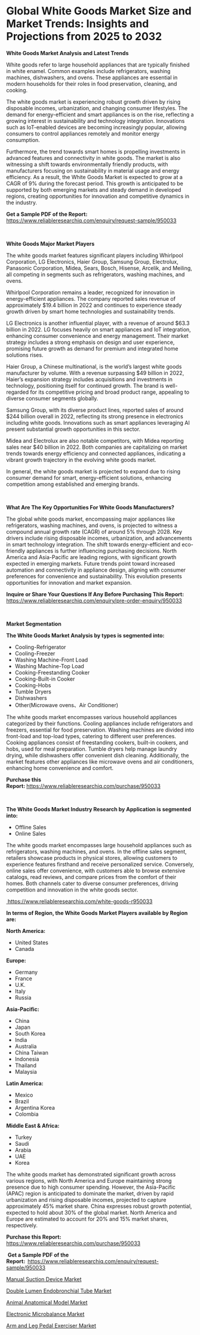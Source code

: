 <p><h1>Global White Goods Market Size and Market Trends: Insights and Projections from 2025 to 2032</h1></p><p><strong>White Goods Market Analysis and Latest Trends</strong></p>
<p><p>White goods refer to large household appliances that are typically finished in white enamel. Common examples include refrigerators, washing machines, dishwashers, and ovens. These appliances are essential in modern households for their roles in food preservation, cleaning, and cooking.</p><p>The white goods market is experiencing robust growth driven by rising disposable incomes, urbanization, and changing consumer lifestyles. The demand for energy-efficient and smart appliances is on the rise, reflecting a growing interest in sustainability and technology integration. Innovations such as IoT-enabled devices are becoming increasingly popular, allowing consumers to control appliances remotely and monitor energy consumption.</p><p>Furthermore, the trend towards smart homes is propelling investments in advanced features and connectivity in white goods. The market is also witnessing a shift towards environmentally friendly products, with manufacturers focusing on sustainability in material usage and energy efficiency. As a result, the White Goods Market is expected to grow at a CAGR of 9% during the forecast period. This growth is anticipated to be supported by both emerging markets and steady demand in developed regions, creating opportunities for innovation and competitive dynamics in the industry.</p></p>
<p><strong>Get a Sample PDF of the Report:&nbsp;</strong> <a href="https://www.reliableresearchiq.com/enquiry/request-sample/950033?utm_campaign=904&utm_medium=2&utm_source=Github&utm_content=ia&utm_term=05032025&utm_id=white-goods">https://www.reliableresearchiq.com/enquiry/request-sample/950033</a></p>
<p>&nbsp;</p>
<p><strong>White Goods Major Market Players</strong></p>
<p><p>The white goods market features significant players including Whirlpool Corporation, LG Electronics, Haier Group, Samsung Group, Electrolux, Panasonic Corporation, Midea, Sears, Bosch, Hisense, Arcelik, and Meiling, all competing in segments such as refrigerators, washing machines, and ovens.</p><p>Whirlpool Corporation remains a leader, recognized for innovation in energy-efficient appliances. The company reported sales revenue of approximately $19.4 billion in 2022 and continues to experience steady growth driven by smart home technologies and sustainability trends.</p><p>LG Electronics is another influential player, with a revenue of around $63.3 billion in 2022. LG focuses heavily on smart appliances and IoT integration, enhancing consumer convenience and energy management. Their market strategy includes a strong emphasis on design and user experience, promising future growth as demand for premium and integrated home solutions rises.</p><p>Haier Group, a Chinese multinational, is the world’s largest white goods manufacturer by volume. With a revenue surpassing $49 billion in 2022, Haier’s expansion strategy includes acquisitions and investments in technology, positioning itself for continued growth. The brand is well-regarded for its competitive pricing and broad product range, appealing to diverse consumer segments globally.</p><p>Samsung Group, with its diverse product lines, reported sales of around $244 billion overall in 2022, reflecting its strong presence in electronics including white goods. Innovations such as smart appliances leveraging AI present substantial growth opportunities in this sector.</p><p>Midea and Electrolux are also notable competitors, with Midea reporting sales near $40 billion in 2022. Both companies are capitalizing on market trends towards energy efficiency and connected appliances, indicating a vibrant growth trajectory in the evolving white goods market. </p><p>In general, the white goods market is projected to expand due to rising consumer demand for smart, energy-efficient solutions, enhancing competition among established and emerging brands.</p></p>
<p>&nbsp;</p>
<p><strong>What Are The Key Opportunities For White Goods Manufacturers?</strong></p>
<p><p>The global white goods market, encompassing major appliances like refrigerators, washing machines, and ovens, is projected to witness a compound annual growth rate (CAGR) of around 5% through 2028. Key drivers include rising disposable incomes, urbanization, and advancements in smart technology integration. The shift towards energy-efficient and eco-friendly appliances is further influencing purchasing decisions. North America and Asia-Pacific are leading regions, with significant growth expected in emerging markets. Future trends point toward increased automation and connectivity in appliance design, aligning with consumer preferences for convenience and sustainability. This evolution presents opportunities for innovation and market expansion.</p></p>
<p><strong>Inquire or Share Your Questions If Any Before Purchasing This Report:</strong> <a href="https://www.reliableresearchiq.com/enquiry/pre-order-enquiry/950033?utm_campaign=904&utm_medium=2&utm_source=Github&utm_content=ia&utm_term=05032025&utm_id=white-goods">https://www.reliableresearchiq.com/enquiry/pre-order-enquiry/950033</a></p>
<p>&nbsp;</p>
<p><strong>Market Segmentation</strong></p>
<p><strong>The White Goods Market Analysis by types is segmented into:</strong></p>
<p><ul><li>Cooling-Refrigerator</li><li>Cooling-Freezer</li><li>Washing Machine-Front Load</li><li>Washing Machine-Top Load</li><li>Cooking-Freestanding Cooker</li><li>Cooking-Built-in Cooker</li><li>Cooking-Hobs</li><li>Tumble Dryers</li><li>Dishwashers</li><li>Other(Microwave ovens、Air Conditioner)</li></ul></p>
<p><p>The white goods market encompasses various household appliances categorized by their functions. Cooling appliances include refrigerators and freezers, essential for food preservation. Washing machines are divided into front-load and top-load types, catering to different user preferences. Cooking appliances consist of freestanding cookers, built-in cookers, and hobs, used for meal preparation. Tumble dryers help manage laundry drying, while dishwashers offer convenient dish cleaning. Additionally, the market features other appliances like microwave ovens and air conditioners, enhancing home convenience and comfort.</p></p>
<p><strong>Purchase this Report:&nbsp;</strong><a href="https://www.reliableresearchiq.com/purchase/950033?utm_campaign=904&utm_medium=2&utm_source=Github&utm_content=ia&utm_term=05032025&utm_id=white-goods">https://www.reliableresearchiq.com/purchase/950033</a></p>
<p>&nbsp;</p>
<p><strong>The White Goods Market Industry Research by Application is segmented into:</strong></p>
<p><ul><li>Offline Sales</li><li>Online Sales</li></ul></p>
<p><p>The white goods market encompasses large household appliances such as refrigerators, washing machines, and ovens. In the offline sales segment, retailers showcase products in physical stores, allowing customers to experience features firsthand and receive personalized service. Conversely, online sales offer convenience, with customers able to browse extensive catalogs, read reviews, and compare prices from the comfort of their homes. Both channels cater to diverse consumer preferences, driving competition and innovation in the white goods sector.</p></p>
<p><a href="https://www.reliableresearchiq.com/white-goods-r950033?utm_campaign=904&utm_medium=2&utm_source=Github&utm_content=ia&utm_term=05032025&utm_id=white-goods">&nbsp;https://www.reliableresearchiq.com/white-goods-r950033</a></p>
<p><strong>In terms of Region, the White Goods Market Players available by Region are:</strong></p>
<p>
    <p> <strong> North America: </strong>
        <ul>
            <li>United States</li>
            <li>Canada</li>
        </ul>
        </p> 
    <p> <strong> Europe: </strong>
        <ul>
            <li>Germany</li>
            <li>France</li>
            <li>U.K.</li>
            <li>Italy</li>
            <li>Russia</li>
        </ul>
        </p> 
    <p> <strong> Asia-Pacific: </strong>
        <ul>
            <li>China</li>
            <li>Japan</li>
            <li>South Korea</li>
            <li>India</li>
            <li>Australia</li>
            <li>China Taiwan</li>
            <li>Indonesia</li>
            <li>Thailand</li>
            <li>Malaysia</li>
        </ul>
        </p> 
    <p> <strong> Latin America: </strong>
        <ul>
            <li>Mexico</li>
            <li>Brazil</li>
            <li>Argentina Korea</li>
            <li>Colombia</li>
        </ul>
        </p> 
    <p> <strong> Middle East & Africa: </strong>
        <ul>
            <li>Turkey</li>
            <li>Saudi</li>
            <li>Arabia</li>
            <li>UAE</li>
            <li>Korea</li>
        </ul>
    </p>
    </p>
<p><p>The white goods market has demonstrated significant growth across various regions, with North America and Europe maintaining strong presence due to high consumer spending. However, the Asia-Pacific (APAC) region is anticipated to dominate the market, driven by rapid urbanization and rising disposable incomes, projected to capture approximately 45% market share. China expresses robust growth potential, expected to hold about 30% of the global market. North America and Europe are estimated to account for 20% and 15% market shares, respectively.</p></p>
<p><strong>Purchase this Report: </strong><a href="https://www.reliableresearchiq.com/purchase/950033?utm_campaign=904&utm_medium=2&utm_source=Github&utm_content=ia&utm_term=05032025&utm_id=white-goods">https://www.reliableresearchiq.com/purchase/950033</a></p>
<p>&nbsp;<strong>Get a Sample PDF of the Report:&nbsp;&nbsp;</strong><a href="https://www.reliableresearchiq.com/enquiry/request-sample/950033?utm_campaign=904&utm_medium=2&utm_source=Github&utm_content=ia&utm_term=05032025&utm_id=white-goods">https://www.reliableresearchiq.com/enquiry/request-sample/950033</a></p>
<p><strong></strong></p>
<p><p><a href="https://github.com/palenjeppecd/Market-Research-Report-List-1/blob/main/manual-suction-device-market.md?utm_campaign=904&utm_medium=2&utm_source=Github&utm_content=ia&utm_term=05032025&utm_id=white-goods">Manual Suction Device Market</a></p><p><a href="https://github.com/hadshpinay/Market-Research-Report-List-1/blob/main/double-lumen-endobronchial-tube-market.md?utm_campaign=904&utm_medium=2&utm_source=Github&utm_content=ia&utm_term=05032025&utm_id=white-goods">Double Lumen Endobronchial Tube Market</a></p><p><a href="https://github.com/danzopachllq/Market-Research-Report-List-1/blob/main/animal-anatomical-model-market.md?utm_campaign=904&utm_medium=2&utm_source=Github&utm_content=ia&utm_term=05032025&utm_id=white-goods">Animal Anatomical Model Market</a></p><p><a href="https://github.com/fendtdjunawo/Market-Research-Report-List-1/blob/main/electronic-microbalance-market.md?utm_campaign=904&utm_medium=2&utm_source=Github&utm_content=ia&utm_term=05032025&utm_id=white-goods">Electronic Microbalance Market</a></p><p><a href="https://github.com/kovasovitzzg/Market-Research-Report-List-1/blob/main/arm-and-leg-pedal-exerciser-market.md?utm_campaign=904&utm_medium=2&utm_source=Github&utm_content=ia&utm_term=05032025&utm_id=white-goods">Arm and Leg Pedal Exerciser Market</a></p></p>